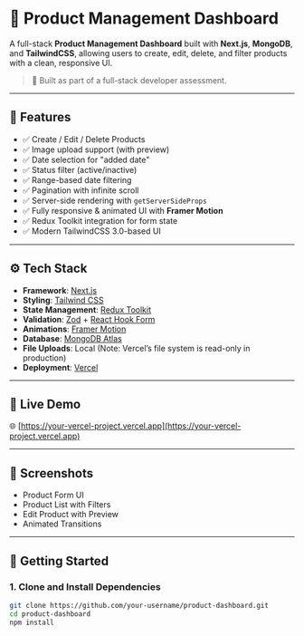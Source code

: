 # 🧾 Product Management Dashboard

A full-stack **Product Management Dashboard** built with **Next.js**, **MongoDB**, and **TailwindCSS**, allowing users to create, edit, delete, and filter products with a clean, responsive UI.

> 💼 Built as part of a full-stack developer assessment.

---

## 🔧 Features

- ✅ Create / Edit / Delete Products
- ✅ Image upload support (with preview)
- ✅ Date selection for "added date"
- ✅ Status filter (active/inactive)
- ✅ Range-based date filtering
- ✅ Pagination with infinite scroll
- ✅ Server-side rendering with `getServerSideProps`
- ✅ Fully responsive & animated UI with **Framer Motion**
- ✅ Redux Toolkit integration for form state
- ✅ Modern TailwindCSS 3.0-based UI

---

## ⚙️ Tech Stack

- **Framework**: [Next.js](https://nextjs.org/)
- **Styling**: [Tailwind CSS](https://tailwindcss.com/)
- **State Management**: [Redux Toolkit](https://redux-toolkit.js.org/)
- **Validation**: [Zod](https://zod.dev/) + [React Hook Form](https://react-hook-form.com/)
- **Animations**: [Framer Motion](https://www.framer.com/motion/)
- **Database**: [MongoDB Atlas](https://www.mongodb.com/cloud/atlas)
- **File Uploads**: Local (Note: Vercel’s file system is read-only in production)
- **Deployment**: [Vercel](https://vercel.com/)

---

## 🚀 Live Demo

🌐 [https://your-vercel-project.vercel.app](https://your-vercel-project.vercel.app)

---

## 📸 Screenshots

<!-- Add actual screenshots here -->
- Product Form UI  
- Product List with Filters  
- Edit Product with Preview  
- Animated Transitions

---

## 🧪 Getting Started

### 1. Clone and Install Dependencies

```bash
git clone https://github.com/your-username/product-dashboard.git
cd product-dashboard
npm install
